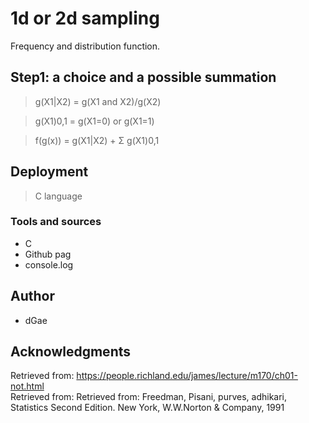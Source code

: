 # 1d or 2d sampling
Frequency and distribution function.

## Step1: a choice and a possible summation 
> g(X1|X2) = g(X1 and X2)/g(X2) 

> g(X1)0,1 = g(X1=0) or g(X1=1)

> f(g(x)) = g(X1|X2) + Σ g(X1)0,1

## Deployment 
> C language 

### Tools and sources
* C
* Github pag
* console.log

## Author
* dGae

## Acknowledgments
Retrieved from: https://people.richland.edu/james/lecture/m170/ch01-not.html <br>
Retrieved from: Retrieved from: Freedman, Pisani, purves, adhikari, Statistics Second Edition. New York, W.W.Norton & Company, 1991



